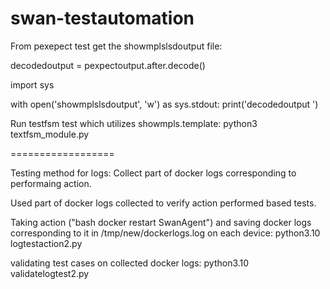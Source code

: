 # swan-testautomation

From pexepect test get the showmplslsdoutput file:

decodedoutput = pexpectoutput.after.decode()

import sys

with open('showmplslsdoutput', 'w') as sys.stdout:
    print('decodedoutput ')

Run testfsm test which utilizes showmpls.template:
python3 textfsm_module.py


==================

Testing method for logs: Collect part of docker logs corresponding to performaing action.

Used part of docker logs collected to verify action performed based tests.


Taking action ("bash docker restart SwanAgent")
and saving docker logs corresponding to it in /tmp/new/dockerlogs.log on each device:
python3.10 logtestaction2.py

validating test cases on collected docker logs: 
python3.10 validatelogtest2.py

